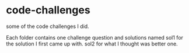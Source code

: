# code-challenges

some of the code challenges I did.

Each folder contains one challenge question and solutions named sol1 for the solution I first came up with. sol2 for what I thought was better one.
